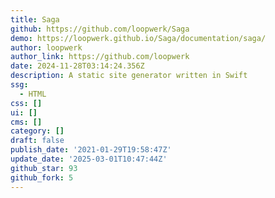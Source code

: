 ```yaml
---
title: Saga
github: https://github.com/loopwerk/Saga
demo: https://loopwerk.github.io/Saga/documentation/saga/
author: loopwerk
author_link: https://github.com/loopwerk
date: 2024-11-28T03:14:24.356Z
description: A static site generator written in Swift
ssg:
  - HTML
css: []
ui: []
cms: []
category: []
draft: false
publish_date: '2021-01-29T19:58:47Z'
update_date: '2025-03-01T10:47:44Z'
github_star: 93
github_fork: 5
---
```

